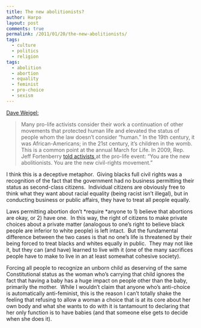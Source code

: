 ```yaml
---
title: The new abolitionists?
author: Harpo
layout: post
comments: true
permalink: /2011/01/20/the-new-abolitionists/
tags:
  - culture
  - politics
  - religion
tags:
  - abolition
  - abortion
  - equality
  - feminist
  - pro-choice
  - sexism
---
```

<a href="http://www.slate.com/blogs/blogs/weigel/archive/2011/01/20/what-rick-santorum-talks-about-when-he-talks-about-black-men.aspx" target="_blank">Dave Weigel:</a>

> Many pro-life activists consider their work a continuation of other movements that protected human life and elevated the status of people whom the law doesn&#8217;t consider &#8220;human.&#8221; In the 19th century, it was African-Americans; in the 21st century, it&#8217;s children in the womb. This is a common point at the annual March for Life. In 2009, Rep. Jeff Fortenberry [told activists ][1]at the pro-life event: &#8220;You are the new abolitionists. You are the new civil-rights movement.&#8221;

I think this is a deceptive metaphor.  Giving blacks full civil rights was a recognition of the fact that the government had no business permitting their status as second-class citizens.  Individual citizens are obviously free to think what they want about racial equality (being racist isn&#8217;t illegal), but in conducting business or public affairs, they have to treat all people equally.

Laws permitting abortion don&#8217;t *require *anyone to 1) believe that abortions are okay, or 2) have one.  In this way, the right of citizens to make private choices about a private matter (analogous to one&#8217;s right to believe black people are inferior to white people) is left intact.  But the fundamental difference between the two cases is that no one&#8217;s life is threatened by their being forced to treat blacks and whites equally in public.  They may not like it, but they can (and have) learned to live with it (one of the many sacrifices people have to make to live in an at least somewhat cohesive society).

Forcing all people to recognize an unborn child as deserving of the same Constitutional status as the woman who&#8217;s carrying that child ignores the fact that having a baby has a huge impact on people other than the baby, primarily the mother.  While I wouldn&#8217;t claim that anyone who&#8217;s anti-choice is automatically anti-feminist, this is the reason I can&#8217;t totally shake the feeling that refusing to allow a woman a choice that is at its core about her own body and what she wants to do with it is tantamount to declaring that her only function is to have babies (and that someone else gets to decide when she does it).

 [1]: http://findarticles.com/p/articles/mi_7060/is_3_8/ai_n31906645/